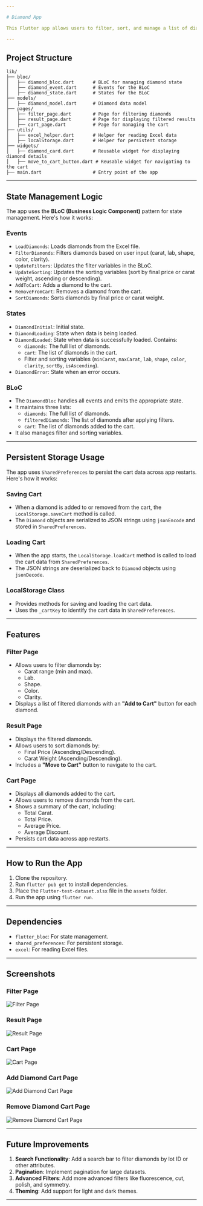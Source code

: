 ```yaml
---

# Diamond App

This Flutter app allows users to filter, sort, and manage a list of diamonds. It includes features like filtering by carat, lab, shape, color, and clarity, as well as adding/removing diamonds to/from a cart. The cart data is persisted across app restarts using `SharedPreferences`.

---
```


## Project Structure

```
lib/
├── bloc/
│   ├── diamond_bloc.dart       # BLoC for managing diamond state
│   ├── diamond_event.dart      # Events for the BLoC
│   ├── diamond_state.dart      # States for the BLoC
├── models/
│   ├── diamond_model.dart      # Diamond data model
├── pages/
│   ├── filter_page.dart        # Page for filtering diamonds
│   ├── result_page.dart        # Page for displaying filtered results
│   ├── cart_page.dart          # Page for managing the cart
├── utils/
│   ├── excel_helper.dart       # Helper for reading Excel data
│   ├── localStorage.dart       # Helper for persistent storage
├── widgets/
│   ├── diamond_card.dart       # Reusable widget for displaying diamond details
│   ├── move_to_cart_button.dart # Reusable widget for navigating to the cart
├── main.dart                   # Entry point of the app
```

---

## State Management Logic

The app uses the **BLoC (Business Logic Component)** pattern for state management. Here's how it
works:

### Events

- `LoadDiamonds`: Loads diamonds from the Excel file.
- `FilterDiamonds`: Filters diamonds based on user input (carat, lab, shape, color, clarity).
- `UpdateFilters`: Updates the filter variables in the BLoC.
- `UpdateSorting`: Updates the sorting variables (sort by final price or carat weight, ascending or
  descending).
- `AddToCart`: Adds a diamond to the cart.
- `RemoveFromCart`: Removes a diamond from the cart.
- `SortDiamonds`: Sorts diamonds by final price or carat weight.

### States

- `DiamondInitial`: Initial state.
- `DiamondLoading`: State when data is being loaded.
- `DiamondLoaded`: State when data is successfully loaded. Contains:
    - `diamonds`: The full list of diamonds.
    - `cart`: The list of diamonds in the cart.
    - Filter and sorting variables (`minCarat`, `maxCarat`, `lab`, `shape`, `color`, `clarity`,
      `sortBy`, `isAscending`).
- `DiamondError`: State when an error occurs.

### BLoC

- The `DiamondBloc` handles all events and emits the appropriate state.
- It maintains three lists:
    - `diamonds`: The full list of diamonds.
    - `filteredDiamonds`: The list of diamonds after applying filters.
    - `cart`: The list of diamonds added to the cart.
- It also manages filter and sorting variables.

---

## Persistent Storage Usage

The app uses `SharedPreferences` to persist the cart data across app restarts. Here's how it works:

### Saving Cart

- When a diamond is added to or removed from the cart, the `LocalStorage.saveCart` method is called.
- The `Diamond` objects are serialized to JSON strings using `jsonEncode` and stored in
  `SharedPreferences`.

### Loading Cart

- When the app starts, the `LocalStorage.loadCart` method is called to load the cart data from
  `SharedPreferences`.
- The JSON strings are deserialized back to `Diamond` objects using `jsonDecode`.

### LocalStorage Class

- Provides methods for saving and loading the cart data.
- Uses the `_cartKey` to identify the cart data in `SharedPreferences`.

---

## Features

### Filter Page

- Allows users to filter diamonds by:
    - Carat range (min and max).
    - Lab.
    - Shape.
    - Color.
    - Clarity.
- Displays a list of filtered diamonds with an **"Add to Cart"** button for each diamond.

### Result Page

- Displays the filtered diamonds.
- Allows users to sort diamonds by:
    - Final Price (Ascending/Descending).
    - Carat Weight (Ascending/Descending).
- Includes a **"Move to Cart"** button to navigate to the cart.

### Cart Page

- Displays all diamonds added to the cart.
- Allows users to remove diamonds from the cart.
- Shows a summary of the cart, including:
    - Total Carat.
    - Total Price.
    - Average Price.
    - Average Discount.
- Persists cart data across app restarts.

---

## How to Run the App

1. Clone the repository.
2. Run `flutter pub get` to install dependencies.
3. Place the `Flutter-test-dataset.xlsx` file in the `assets` folder.
4. Run the app using `flutter run`.

---

## Dependencies

- `flutter_bloc`: For state management.
- `shared_preferences`: For persistent storage.
- `excel`: For reading Excel files.

---

## Screenshots

### Filter Page

![Filter Page](screenshots/filter_page.png)

### Result Page

![Result Page](screenshots/result_page.png)

### Cart Page

![Cart Page](screenshots/add_cart_page.png)

### Add Diamond Cart Page

![Add Diamond Cart Page](screenshots/add_cart_dialog.png)

### Remove Diamond Cart Page

![Remove Diamond Cart Page](screenshots/remove_cart_dialog.png)

---

## Future Improvements

1. **Search Functionality**: Add a search bar to filter diamonds by lot ID or other attributes.
2. **Pagination**: Implement pagination for large datasets.
3. **Advanced Filters**: Add more advanced filters like fluorescence, cut, polish, and symmetry.
4. **Theming**: Add support for light and dark themes.

---
